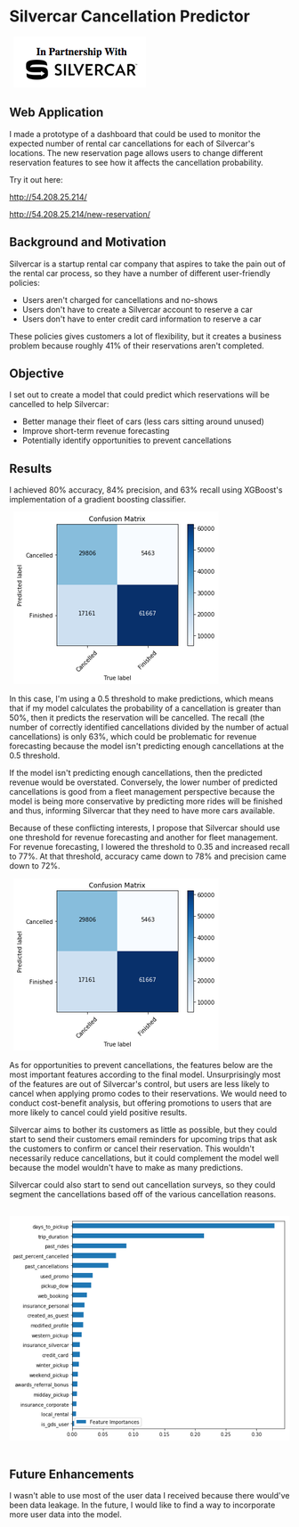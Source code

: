 # Silvercar Cancellation Predictor

&nbsp;
![Silvercar Logo](/images/logo.png)
&nbsp;

## Web Application

I made a prototype of a dashboard that could be used to monitor the expected number of rental car cancellations
for each of Silvercar's locations. The new reservation page allows users to change different reservation features
to see how it affects the cancellation probability.

Try it out here:

http://54.208.25.214/

http://54.208.25.214/new-reservation/


## Background and Motivation

Silvercar is a startup rental car company that aspires to take the pain out of the rental car process,
so they have a number of different user-friendly policies:

- Users aren't charged for cancellations and no-shows
- Users don't have to create a Silvercar account to reserve a car
- Users don't have to enter credit card information to reserve a car

These policies gives customers a lot of flexibility, but it creates a business problem because
roughly 41% of their reservations aren't completed.


## Objective

I set out to create a model that could predict which reservations will be cancelled to help Silvercar:
- Better manage their fleet of cars (less cars sitting around unused)
- Improve short-term revenue forecasting
- Potentially identify opportunities to prevent cancellations


## Results

I achieved 80% accuracy, 84% precision, and 63% recall using XGBoost's implementation
of a gradient boosting classifier.

&nbsp;
![Confusion Matrix 1](/images/confusion_matrix.png)
&nbsp;

In this case, I'm using a 0.5 threshold to make predictions, which means that if my model calculates
the probability of a cancellation is greater than 50%, then it predicts the reservation will be cancelled.
The recall (the number of correctly identified cancellations divided
by the number of actual cancellations) is only 63%, which could be problematic for
revenue forecasting because the model isn't predicting enough cancellations at the 0.5 threshold.

If the model isn't predicting enough cancellations, then the predicted revenue would be overstated.
Conversely, the lower number of predicted cancellations is good from a fleet management perspective
because the model is being more conservative by predicting more rides will be finished and thus,
informing Silvercar that they need to have more cars available.

Because of these conflicting interests, I propose that Silvercar should use one threshold for
revenue forecasting and another for fleet management. For revenue forecasting, I lowered the
threshold to 0.35 and increased recall to 77%. At that threshold, accuracy came down to 78% and
precision came down to 72%.

&nbsp;
![Confusion Matrix 2](/images/confusion_matrix2.png)
&nbsp;

As for opportunities to prevent cancellations, the features below are the most important features
according to the final model. Unsurprisingly most of the features are out of Silvercar's control,
but users are less likely to cancel when applying promo codes to their reservations. We would need
to conduct cost-benefit analysis, but offering promotions to users that are more likely to cancel
could yield positive results.

Silvercar aims to bother its customers as little as possible, but they could start to send their
customers email reminders for upcoming trips that ask the customers to confirm or cancel their
reservation. This wouldn't necessarily reduce cancellations, but it could complement the model well
because the model wouldn't have to make as many predictions.

Silvercar could also start to send out cancellation surveys, so they could segment the cancellations
based off of the various cancellation reasons.

&nbsp;
![Feature Importances](/images/xgboost_feature_importances.png)
&nbsp;


## Future Enhancements

I wasn't able to use most of the user data I received because there would've been data leakage.
In the future, I would like to find a way to incorporate more user data into the model. 